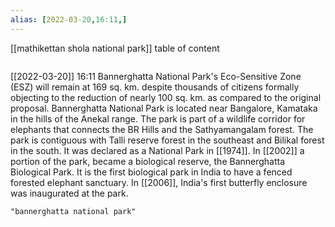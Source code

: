 ```yaml
---
alias: [2022-03-20,16:11,]
---
```

[[mathikettan shola national park]]
table of content
```toc
```

[[2022-03-20]] 16:11
Bannerghatta National Park's Eco-Sensitive Zone (ESZ) will remain at 169 sq. km. despite thousands of citizens formally objecting to the reduction of nearly 100 sq. km. as compared to the original proposal.
Bannerghatta National Park is located near Bangalore, Kamataka in the hills of the Anekal range.
The park is part of a wildlife corridor for elephants that connects the BR Hills and the Sathyamangalam forest.
The park is contiguous with Talli reserve forest in the southeast and Bilikal forest in the south.
It was declared as a National Park in [[1974]].
In [[2002]] a portion of the park, became a biological reserve, the Bannerghatta Biological Park. It is the first biological park in India to have a fenced forested elephant sanctuary.
In [[2006]], India's first butterfly enclosure was inaugurated at the park.
```query
"bannerghatta national park"
```